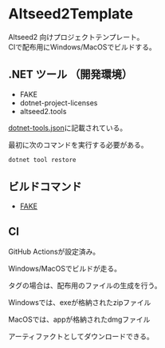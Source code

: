 # Altseed2Template

Altseed2 向けプロジェクトテンプレート。  
CIで配布用にWindows/MacOSでビルドする。

## .NET ツール （開発環境）

- FAKE
- dotnet-project-licenses
- altseed2.tools

[dotnet-tools.json](/.config/dotnet-tools.json)に記載されている。

最初に次のコマンドを実行する必要がある。

```sh
dotnet tool restore
```

## ビルドコマンド

- [FAKE](./fake.md)

## CI

GitHub Actionsが設定済み。

Windows/MacOSでビルドが走る。

タグの場合は、配布用のファイルの生成を行う。

Windowsでは、exeが格納されたzipファイル

MacOSでは、appが格納されたdmgファイル

アーティファクトとしてダウンロードできる。
